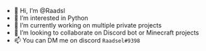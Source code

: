 - 👋 Hi, I’m @Raadsl
- 👀 I’m interested in Python
- 🌱 I’m currently working on multiple private projects
- 💞️ I’m looking to collaborate on Discord bot  or Minecraft projects
- 📫 You can DM me on discord `Raadsel#9398`

<!---
Raadsl/Raadsl is a ✨ special ✨ repository because its `README.md` (this file) appears on your GitHub profile.
You can click the Preview link to take a look at your changes.
--->
